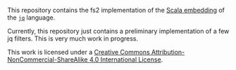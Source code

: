 This repository contains the fs2 implementation of the [Scala embedding](https://github.com/jqscala/jqscala) of the [`jq`](https://jqlang.github.io/jq/) language. 

Currently, this repository just contains a preliminary implementation of a few jq filters. This is very much work in progress. 

This work is licensed under a <a rel="license" href="http://creativecommons.org/licenses/by-nc-sa/4.0/">Creative Commons Attribution-NonCommercial-ShareAlike 4.0 International License</a>.

